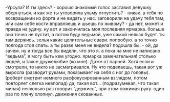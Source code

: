 -Урсула? И ты здесь? - хорошо знакомый голос заставил девушку обернуться.
и как же ты уговорила ульму отпустить? - никак. а тебя по возвращении из форта и не видать у нас. заговорили на удачу тебя там, или сам себе кости вправляешь и шьешь по живому? - да нет, может и правда на удачу. ну вот и закончилась моя последняя ярмарка. больше она точно не пустит, а потом буду ведьмой, уже самой нельзя будет. ты там держись. зелья какие целительные свари. попробую. а то точно полгода стоя спать. а ты разве меня не видела? подошла бы. - ой, да зачем. ну и тогда все бы видели, что это я. а пока на мне не написано “ведьма”, я могу быть кем угодно. ярмарка замечательная! столько людей, и такое дружелюбие (ко мне). Даже от парней. Хотя если и смотрели, то никто не засматривался. Ну что поделаешь, такая вот уж выросла (разводит руками, показывает на себя с ног до головы). (роберт смотрит немного расфокусированным взглядом, потом повторяет слегка невпопад) да, такая вот… (подразумевая, что такая милая) несколько раз говорит “держись”, при этом пожимая руку. один раз по плечу хлопнул. движения скованные.
